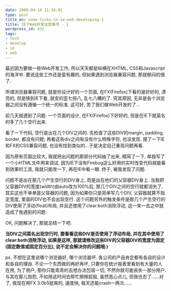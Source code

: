 ```yaml
---
date: 2008-04-10 11:38:01
type: post
title_en: some-ticks-in-ie-web-developing-1
title: IE下Web开发注意事项 - 1
wordpress_id: 431
tags:
- tech
- develop
- ie
- web
---
```


最近因为要做一些Web开发工作, 所以天天都是纵横在XHTML, CSS和Javascript的海洋中. 要说这些工作还是蛮有趣的, 但如果遇到浏览器兼容问题, 那就郁闷的很了.

所谓浏览器兼容问题, 就是你设计好的一个页面, 在FX(Firefox)下看的是好好的, 漂亮的, 但是换到IE下看, 就变的歪七扭八, 乱七八糟的了. 究其原因, 无非是各个浏览器之间没有遵循一个统一的标准. 这可好, 苦了我们做Web开发的了...

前几天就遇到了问题. 一个页面的设计, 在FX(Firefox)下好好的, 但是在IE下就莫名的多了几个空行出来.

看了一下代码, 空行是出在几个DIV之间的. 先检查了这些DIV的margin, padding, border, 都没有问题; 再看这些div之间有没有什么特殊字符, 也没发现. 搜了一下IE和FX的CSS兼容问题, 也没有找到类似的...于是决定自己重现问题再看.

因为原有页面比较大, 我就把出问题的那部分代码抽了出来, 精简了一下, 单独写了一个小HTML文件用来调试. 因为IE下没有Firebug这么好用的实时改变代码就能看到效果的工具, 我就只能改一下, 再在IE中看一眼. 终于, 被我发现了问题.

问题不是出在那几个产生空行的DIV身上, 而是出在他们的父容器DIV身上. 当我把父容器DIV的宽度(width)由auto改为100%后, 那几个DIV之间的空行就都消失了. 其实这也不单单是父容器的问题, 因为如果你只是简单写几个DIV, 父容器就算不指定宽度, 里面的DIV也不会出现空行. 这个问题另外的触发条件是那几个产生空行的DIV使用了浮动(float)布局, 并且还使用了clear:both消除浮动, 这一来一去之中就造成了我遇到的问题.

OK, 问题解决了, 那就总结一下吧.

**当DIV之间莫名出现空行时, 要看看这些DIV是否使用了浮动布局, 并在其中使用了clear:both消除浮动, 如果是这样, 那就请修改这些DIV的父容器DIV的宽度为固定(固定数值或固定百分比), 说不定会解决你的问题哦:)**

ps. 不想在这里说哪个浏览器好, 哪个浏览器坏. 各公司的产品肯定都有各自的设计和各自的理由. 不论一个东西做的再好再坏, 只要你在统计报表里看到有大量的人在用, 为了用户, 那你只能乖乖的去想办法包容一切, 不然你就可能丧失一部分用户. 与其在那儿抱怨, 不如用这时间去帮忙擦擦屁股, 虽然恶心点儿, 但我也忍了......对了, 我现在用FX 3.0b5挺爽的, 速度快, 每天还能crash一两次......
